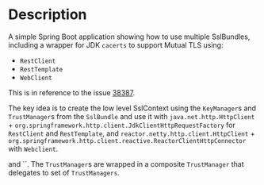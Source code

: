 # Description

A simple Spring Boot application showing how to use multiple SslBundles, including a wrapper for JDK `cacerts` to
support Mutual TLS using:

- `RestClient`
- `RestTemplate`
- `WebClient`

This is in reference to the issue [38387](https://github.com/spring-projects/spring-boot/issues/38387).

The key idea is to create the low level SslContext using the `KeyManager`s and `TrustManager`s from the `SslBundle`
and use it with `java.net.http.HttpClient` + `org.springframework.http.client.JdkClientHttpRequestFactory` for 
`RestClient` and `RestTemplate`, and `reactor.netty.http.client.HttpClient` + 
`org.springframework.http.client.reactive.ReactorClientHttpConnector` with `Webclient`.

and ``. The `TrustManager`s are wrapped in a composite `TrustManager` that delegates to set of `TrustManagers`. 
